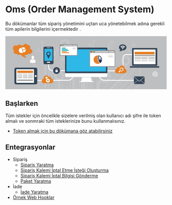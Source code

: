 # Oms (Order Management System)


Bu dökümanlar tüm sipariş yönetimini uçtan uca yönetebilmek adına gerekli tüm apilerin bilgilerini içermektedir .

![screenshot](../../m/integration.jpeg)


## Başlarken

Tüm istekler için öncelikle sizelere verilmiş olan kullanıcı adı şifre ile token almalı ve sonmraki tüm isteklerinize bunu kullanmalısınız.
 * [Token almak için bu dökümana göz atabilirsiniz](../Login.md)


## Entegrasyonlar

* Sipariş 
    * [Sipariş Yaratma](SaveOrder.md)
    * [Sipariş Kalemi İptal Etme İsteği Oluşturma](CancelOrderItemLineRequest.md)
    * [Sipariş Kalemi İptal Bilgisi Gönderme](CancelOrderItemLine.md)
    * [Paket Yaratma](CreatePackage.md)
* İade
    * [İade Yaratma](CreatePackage.md)
* [Örnek Web Hooklar](../WhatIsWebHook.md)








